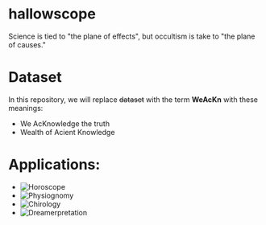 # hallowscope
Science is tied to "the plane of effects", but occultism is take to "the plane of causes."


# Dataset
In this repository, we will replace ~~dataset~~ with the term **WeAcKn** with these meanings:
* We AcKnowledge the truth
* Wealth of Acient Knowledge


# Applications:
* ![Horoscope](https://progress-bar.dev/80/?scale=100&title=Horoscope&suffix=%&width=200&color=babaca)
* ![Physiognomy](https://progress-bar.dev/1/?scale=100&title=Physiognomy&suffix=%&width=200&color=babaca)
* ![Chirology](https://progress-bar.dev/0/?scale=100&title=Chirology&suffix=%&width=200&color=babaca)
* ![Dreamerpretation](https://progress-bar.dev/50/?scale=100&title=Dreamerpretation&suffix=%&width=200&color=babaca)